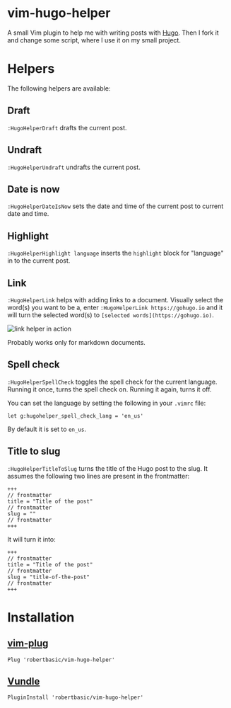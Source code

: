 # vim-hugo-helper

A small Vim plugin to help me with writing posts with [Hugo](https://gohugo.io). Then I fork it and change some script, where I use it on my small project.

# Helpers

The following helpers are available:

## Draft

`:HugoHelperDraft` drafts the current post.

## Undraft

`:HugoHelperUndraft` undrafts the current post.

## Date is now

`:HugoHelperDateIsNow` sets the date and time of the current post to current date and time.

## Highlight

`:HugoHelperHighlight language` inserts the `highlight` block for "language" in to the current post.

## Link

`:HugoHelperLink` helps with adding links to a document. Visually select the word(s) you want to be a, enter `:HugoHelperLink https://gohugo.io` and it will turn the selected word(s) to `[selected words](https://gohugo.io)`.

![link helper in action](http://i.imgur.com/mVPqgXs.gif)

Probably works only for markdown documents.

## Spell check

`:HugoHelperSpellCheck` toggles the spell check for the current language. Running it once, turns the spell check on. Running it again, turns it off.

You can set the language by setting the following in your `.vimrc` file:

```
let g:hugohelper_spell_check_lang = 'en_us'
```

By default it is set to `en_us`.

## Title to slug

`:HugoHelperTitleToSlug` turns the title of the Hugo post to the slug. It assumes the following two lines are present in the frontmatter:

```
+++
// frontmatter
title = "Title of the post"
// frontmatter
slug = ""
// frontmatter
+++
```

It will turn it into:

```
+++
// frontmatter
title = "Title of the post"
// frontmatter
slug = "title-of-the-post"
// frontmatter
+++
```

# Installation

## [vim-plug](https://github.com/junegunn/vim-plug)

`Plug 'robertbasic/vim-hugo-helper'`

## [Vundle](https://github.com/VundleVim/Vundle.vim)

`PluginInstall 'robertbasic/vim-hugo-helper'`
